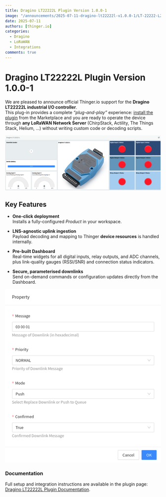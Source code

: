 ```yaml
---
title: Dragino LT22222L Plugin Version 1.0.0-1
image: "/announcements/2025-07-11-dragino-lt22222l-v1.0.0-1/LT-22222-L2.png"
date: 2025-07-11
authors: [thinger.io]
categories:
  - Dragino
  - LoRaWAN
  - Integrations
comments: true
---
```


# Dragino LT22222L Plugin Version 1.0.0-1

We are pleased to announce official Thinger.io support for the **Dragino LT22222L industrial I/O controller**.  
This plug-in provides a complete *“plug-and-play”* experience: [install the plugin](/plugins/managing/) from the Marketplace and you are ready to operate the device through **any LoRaWAN Network Server** (ChirpStack, Actility, The Things Stack, Helium, …) without writing custom code or decoding scripts.

<p align="center">
  <img src="/announcements/2025-07-11-dragino-lt22222l-v1.0.0-1/dashboard.png" alt="Real-time dashboard for Dragino LT22222L">
</p>

## Key Features

* **One-click deployment**  
  Installs a fully-configured *Product* in your workspace.

* **LNS-agnostic uplink ingestion**  
  Payload decoding and mapping to Thinger **device resources** is handled internally.

* **Pre-built Dashboard**  
  Real-time widgets for all digital inputs, relay outputs, and ADC channels, plus link-quality gauges (RSSI/SNR) and connection status indicators.

* **Secure, parameterised downlinks**  
  Send on-demand commands or configuration updates directly from the Dashboard.


<p align="center">
  <img src="/announcements/2025-07-11-dragino-lt22222l-v1.0.0-1/downlink-form.png" alt="Downlink form for Dragino LT22222L">
</p>

### Documentation

Full setup and integration instructions are available in the plugin page:  
[Dragino LT22222L Plugin Documentation](/plugins/dragino-lt22222l/).